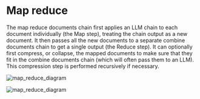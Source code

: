 # Map reduce

The map reduce documents chain first applies an LLM chain to each document individually (the Map step), treating the chain output as a new document. It then passes all the new documents to a separate combine documents chain to get a single output (the Reduce step). It can optionally first compress, or collapse, the mapped documents to make sure that they fit in the combine documents chain (which will often pass them to an LLM). This compression step is performed recursively if necessary.

![map_reduce_diagram](/assets/images/map_reduce-c65525a871b62f5cacef431625c4d133.jpg)

![map_reduce_diagram](/assets/images/map_reduce-c65525a871b62f5cacef431625c4d133.jpg)
